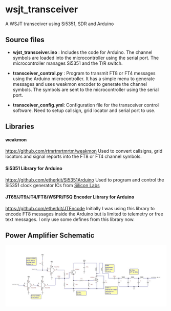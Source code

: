 
# wsjt_transceiver
A WSJT transceiver using Si5351, SDR and Arduino

## Source files
* **wjst_transceiver.ino** : Includes the code for Arduino. The channel symbols are loaded into the microcontroller using the serial port.
The microcontroller manages Si5351 and the T/R switch.

* **transceiver_control.py** : Program to transmit FT8 or FT4 messages using the Arduino microcontroller. It has a simple menu to generate messages and uses weakmon encoder to generate the channel symbols. The symbols are sent to the microcontroller using the serial port.

* **transceiver_config.yml**: Configuration file for the transceiver control software. Need to setup callsign, grid locator and serial port to use.

## Libraries
#### weakmon
https://github.com/rtmrtmrtmrtm/weakmon
Used to convert callsigns, grid locators and signal reports into the FT8 or FT4 channel symbols. 

#### Si5351 Library for Arduino
https://github.com/etherkit/Si5351Arduino
Used to program and control the Si5351  clock generator ICs from [Silicon Labs](http://www.silabs.com)

#### JT65/JT9/JT4/FT8/WSPR/FSQ Encoder Library for Arduino
https://github.com/etherkit/JTEncode
Initially I was using this library to encode FT8 messages inside the Arduino but is limited to telemetry or free text messages. I only use some defines from this library now.

## Power Amplifier Schematic

![](class_e_amplifier.jpg?raw=true)
